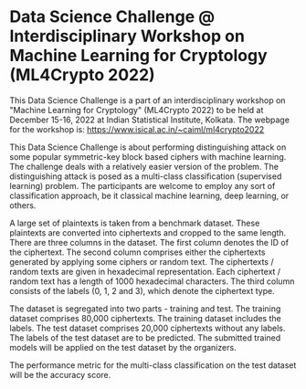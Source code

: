 # Data Science Challenge @ Interdisciplinary Workshop on Machine Learning for Cryptology (ML4Crypto 2022)

This Data Science Challenge is a part of an interdisciplinary workshop on "Machine Learning for Cryptology" (ML4Crypto 2022) to be held at December 15-16, 2022 at Indian Statistical Institute, Kolkata. The webpage for the workshop is: https://www.isical.ac.in/~caiml/ml4crypto2022

This Data Science Challenge is about performing distinguishing attack on some popular symmetric-key block based ciphers with machine learning. The challenge deals with a relatively easier version of the problem. The distinguishing attack is posed as a multi-class classification (supervised learning) problem. The participants are welcome to employ any sort of classification approach, be it classical machine learning, deep learning, or others.

A large set of plaintexts is taken from a benchmark dataset. These plaintexts are converted into ciphertexts and cropped to the same length. There are three columns in the dataset. The first column denotes the ID of the ciphertext. The second column comprises either the ciphertexts generated by applying some ciphers or random text. The ciphertexts / random texts are given in hexadecimal representation. Each ciphertext / random text has a length of 1000 hexadecimal characters. The third column consists of the labels (0, 1, 2 and 3), which denote the ciphertext type.

The dataset is segregated into two parts - training and test. The training dataset comprises 80,000 ciphertexts. The training dataset includes the labels. The test dataset comprises 20,000 ciphertexts without any labels. The labels of the test dataset are to be predicted. The submitted trained models will be applied on the test dataset by the organizers.

The performance metric for the multi-class classification on the test dataset will be the accuracy score.
